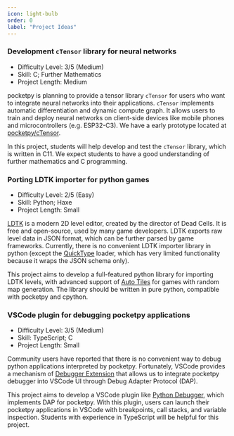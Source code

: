 ```yaml
---
icon: light-bulb
order: 0
label: "Project Ideas"
---
```


### Development `cTensor` library for neural networks

+ Difficulty Level: 3/5 (Medium)
+ Skill: C; Further Mathematics
+ Project Length: Medium

pocketpy is planning to provide a tensor library `cTensor` for users who want to integrate neural networks into their applications. `cTensor` implements automatic differentiation and dynamic compute graph. It allows users to train and deploy neural networks on client-side devices like mobile phones and microcontrollers (e.g. ESP32-C3). We have a early prototype located at [pocketpy/cTensor](https://github.com/pocketpy/cTensor).

In this project, students will help develop and test the `cTensor` library, which is written in C11. We expect students to have a good understanding of further mathematics and C programming.

### Porting LDTK importer for python games

+ Difficulty Level: 2/5 (Easy)
+ Skill: Python; Haxe
+ Project Length: Small

[LDTK](https://ldtk.io/) is a modern 2D level editor, created by the director of Dead Cells. It is free and open-source, used by many game developers.
LDTK exports raw level data in JSON format, which can be further parsed by game frameworks. Currently, there is no convenient LDTK importer library in python (except the [QuickType](https://ldtk.io/api/#Python) loader, which has very limited functionality because it wraps the JSON schema only).

This project aims to develop a full-featured python library for importing LDTK levels, with advanced support of [Auto Tiles](https://ldtk.io/wp-content/uploads/2020/11/autoLayer-demo2.gif) for games with random map generation. The library should be written in pure python, compatible with pocketpy and cpython.

### VSCode plugin for debugging pocketpy applications

+ Difficulty Level: 3/5 (Medium)
+ Skill: TypeScript; C
+ Project Length: Small

Community users have reported that there is no convenient way to debug python applications interpreted by pocketpy. Fortunately, VSCode provides a mechanism of [Debugger Extension](https://code.visualstudio.com/api/extension-guides/debugger-extension) that allows us to integrate pocketpy debugger into VSCode UI through Debug Adapter Protocol (DAP).

This project aims to develop a VSCode plugin like [Python Debugger](https://marketplace.visualstudio.com/items?itemName=ms-python.debugpy), which implements DAP for pocketpy. With this plugin, users can launch their pocketpy applications in VSCode with breakpoints, call stacks, and variable inspection. Students with experience in TypeScript will be helpful for this project.
